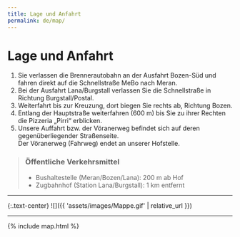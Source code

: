 ```yaml
---
title: Lage und Anfahrt
permalink: de/map/
---
```


# Lage und Anfahrt

1. Sie verlassen die Brennerautobahn an der Ausfahrt Bozen-Süd und fahren direkt auf die Schnellstraße MeBo nach Meran.
2. Bei der Ausfahrt Lana/Burgstall verlassen Sie die Schnellstraße in Richtung Burgstall/Postal.
3. Weiterfahrt bis zur Kreuzung, dort biegen Sie rechts ab, Richtung Bozen.
4. Entlang der Hauptstraße weiterfahren (600 m) bis Sie zu ihrer Rechten die Pizzeria „Pirri“ erblicken.
5. Unsere Auffahrt bzw. der Vöranerweg befindet sich auf deren gegenüberliegender Straßenseite.  
Der Vöranerweg (Fahrweg) endet an unserer Hofstelle.

> ### Öffentliche Verkehrsmittel
> * Bushaltestelle (Meran/Bozen/Lana): 200 m ab Hof
> * Zugbahnhof (Station Lana/Burgstall): 1 km entfernt

---------------------------

{:.text-center}
![]({{ 'assets/images/Mappe.gif' | relative_url }})

---------------------------

{% include map.html %}